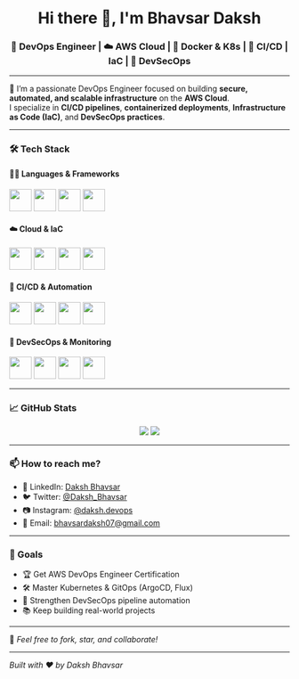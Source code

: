 <h1 align="center">Hi there 👋, I'm Bhavsar Daksh </h1>
<h3 align="center">🚀 DevOps Engineer | ☁️ AWS Cloud | 🐳 Docker & K8s | 🔁 CI/CD | IaC | 🔐 DevSecOps</h3>

---

🌟 I’m a passionate DevOps Engineer focused on building **secure, automated, and scalable infrastructure** on the **AWS Cloud**.  
I specialize in **CI/CD pipelines**, **containerized deployments**, **Infrastructure as Code (IaC)**, and **DevSecOps practices**.

---

### 🛠️ Tech Stack

#### 👨‍💻 Languages & Frameworks
<p align="left">
  <img src="https://cdn.jsdelivr.net/gh/devicons/devicon/icons/python/python-original.svg" width="40" />
  <img src="https://cdn.jsdelivr.net/gh/devicons/devicon/icons/javascript/javascript-original.svg" width="40" />
  <img src="https://cdn.jsdelivr.net/gh/devicons/devicon/icons/react/react-original.svg" width="40" />
  <img src="https://cdn.jsdelivr.net/gh/devicons/devicon/icons/nodejs/nodejs-original.svg" width="40" />
</p>

#### ☁️ Cloud & IaC
<p align="left">
  <img src="https://cdn.jsdelivr.net/gh/devicons/devicon/icons/amazonwebservices/amazonwebservices-original.svg" width="40" />
  <img src="https://www.vectorlogo.zone/logos/terraformio/terraformio-icon.svg" width="40" />
  <img src="https://www.vectorlogo.zone/logos/kubernetes/kubernetes-icon.svg" width="40" />
  <img src="https://cdn.jsdelivr.net/gh/devicons/devicon/icons/docker/docker-original.svg" width="40" />
</p>

#### 🔄 CI/CD & Automation
<p align="left">
  <img src="https://cdn.jsdelivr.net/gh/devicons/devicon/icons/github/github-original.svg" width="40" />
  <img src="https://cdn.jsdelivr.net/gh/devicons/devicon/icons/gitlab/gitlab-original.svg" width="40" />
  <img src="https://www.vectorlogo.zone/logos/jenkins/jenkins-icon.svg" width="40" />
  <img src="https://www.vectorlogo.zone/logos/githubactions/githubactions-icon.svg" width="40" />
</p>

#### 🔐 DevSecOps & Monitoring
<p align="left">
  <img src="https://www.vectorlogo.zone/logos/sonarqube/sonarqube-icon.svg" width="40" />
  <img src="https://www.vectorlogo.zone/logos/prometheusio/prometheusio-icon.svg" width="40" />
  <img src="https://www.vectorlogo.zone/logos/grafana/grafana-icon.svg" width="40" />
  <img src="https://cdn.jsdelivr.net/gh/devicons/devicon/icons/linux/linux-original.svg" width="40" />
</p>

---

### 📈 GitHub Stats

<p align="center">
  <img src="https://github-readme-stats.vercel.app/api?username=Daksh-2211&show_icons=true&theme=radical" />
  <img src="https://github-readme-streak-stats.herokuapp.com/?user=Daksh-2211&theme=radical" />
</p>

---

### 📫 How to reach me?

- 💼 LinkedIn: [Daksh Bhavsar](https://www.linkedin.com/in/dakshbhavsar)
- 🐦 Twitter: [@Daksh_Bhavsar](https://twitter.com/Daksh_Bhavsar)
- 📷 Instagram: [@daksh.devops](https://www.instagram.com/daksh.devops)
- 📧 Email: bhavsardaksh07@gmail.com

---

### 🎯 Goals
- 🏆 Get AWS DevOps Engineer Certification  
- 🛠 Master Kubernetes & GitOps (ArgoCD, Flux)  
- 🔐 Strengthen DevSecOps pipeline automation  
- 📚 Keep building real-world projects  

---

🔗 *Feel free to fork, star, and collaborate!*

---

*Built with ❤️ by Daksh Bhavsar*
